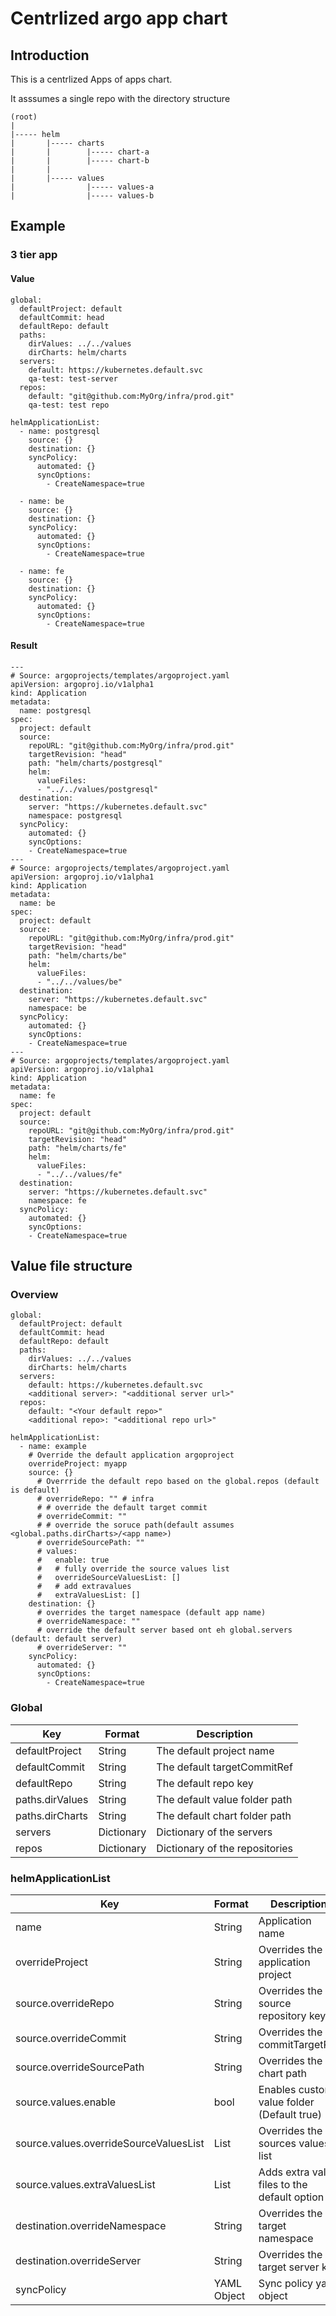 # Centrlized argo app chart

## Introduction

This is a centrlized Apps of apps chart.

It asssumes a single repo with the directory structure
````
(root)
|
|----- helm
|       |----- charts
|       |        |----- chart-a
|       |        |----- chart-b
|       |
|       |----- values
|                |----- values-a
|                |----- values-b
````

## Example
### 3 tier app
#### Value
```
global:
  defaultProject: default
  defaultCommit: head
  defaultRepo: default
  paths:
    dirValues: ../../values
    dirCharts: helm/charts
  servers:
    default: https://kubernetes.default.svc
    qa-test: test-server
  repos:
    default: "git@github.com:MyOrg/infra/prod.git"
    qa-test: test repo

helmApplicationList:
  - name: postgresql
    source: {}
    destination: {}
    syncPolicy:
      automated: {}
      syncOptions:
        - CreateNamespace=true

  - name: be
    source: {}
    destination: {}
    syncPolicy:
      automated: {}
      syncOptions:
        - CreateNamespace=true

  - name: fe
    source: {}
    destination: {}
    syncPolicy:
      automated: {}
      syncOptions:
        - CreateNamespace=true
```
#### Result
```
---
# Source: argoprojects/templates/argoproject.yaml
apiVersion: argoproj.io/v1alpha1
kind: Application
metadata:
  name: postgresql
spec:
  project: default
  source:
    repoURL: "git@github.com:MyOrg/infra/prod.git"
    targetRevision: "head"
    path: "helm/charts/postgresql"
    helm:
      valueFiles:
      - "../../values/postgresql"
  destination:
    server: "https://kubernetes.default.svc"
    namespace: postgresql
  syncPolicy:
    automated: {}
    syncOptions:
    - CreateNamespace=true
---
# Source: argoprojects/templates/argoproject.yaml
apiVersion: argoproj.io/v1alpha1
kind: Application
metadata:
  name: be
spec:
  project: default
  source:
    repoURL: "git@github.com:MyOrg/infra/prod.git"
    targetRevision: "head"
    path: "helm/charts/be"
    helm:
      valueFiles:
      - "../../values/be"
  destination:
    server: "https://kubernetes.default.svc"
    namespace: be
  syncPolicy:
    automated: {}
    syncOptions:
    - CreateNamespace=true
---
# Source: argoprojects/templates/argoproject.yaml
apiVersion: argoproj.io/v1alpha1
kind: Application
metadata:
  name: fe
spec:
  project: default
  source:
    repoURL: "git@github.com:MyOrg/infra/prod.git"
    targetRevision: "head"
    path: "helm/charts/fe"
    helm:
      valueFiles:
      - "../../values/fe"
  destination:
    server: "https://kubernetes.default.svc"
    namespace: fe
  syncPolicy:
    automated: {}
    syncOptions:
    - CreateNamespace=true
```

## Value file structure
### Overview
```
global:
  defaultProject: default
  defaultCommit: head
  defaultRepo: default
  paths:
    dirValues: ../../values
    dirCharts: helm/charts
  servers:
    default: https://kubernetes.default.svc
    <additional server>: "<additional server url>"
  repos:
    default: "<Your default repo>"
    <additional repo>: "<additional repo url>"

helmApplicationList:
  - name: example
    # Override the default application argoproject
    overrideProject: myapp
    source: {}
      # Overrride the default repo based on the global.repos (default is default)
      # overrideRepo: "" # infra
      # # override the default target commit
      # overrideCommit: ""
      # # override the soruce path(default assumes <global.paths.dirCharts>/<app name>)
      # overrideSourcePath: ""
      # values:
      #   enable: true
      #   # fully override the source values list
      #   overrideSourceValuesList: []
      #   # add extravalues
      #   extraValuesList: []
    destination: {}
      # overrides the target namespace (default app name)
      # overrideNamespace: ""
      # override the default server based ont eh global.servers (default: default server)
      # overrideServer: ""
    syncPolicy:
      automated: {}
      syncOptions:
        - CreateNamespace=true
```
### Global
| Key             | Format              | Description                       |
|-----------------|---------------------|-----------------------------------|
| defaultProject  | String              | The default project name          |
| defaultCommit   | String              | The default targetCommitRef       |
| defaultRepo     | String              | The default repo key              |
| paths.dirValues | String              | The default value folder path     |
| paths.dirCharts | String              | The default chart folder path     |
| servers         | Dictionary<String>  | Dictionary of the servers         |
| repos           | Dictionary<String>  | Dictionary of the repositories    |
### helmApplicationList


| Key                                   | Format         | Description                                         |
|---------------------------------------|----------------|-----------------------------------------------------|
| name                                  | String         | Application name                                    |
| overrideProject                       | String         | Overrides the application project                   |
| source.overrideRepo                   | String         | Overrides the source repository key                 |
| source.overrideCommit                 | String         | Overrides the commitTargetRef                       |
| source.overrideSourcePath             | String         | Overrides the chart path                            |
| source.values.enable                  | bool           | Enables custom value folder (Default true)          |
| source.values.overrideSourceValuesList| List<String>   | Overrides the sources values list                   |
| source.values.extraValuesList         | List<String>   | Adds extra value files to the default option        |
| destination.overrideNamespace         | String         | Overrides the target namespace                      |
| destination.overrideServer            | String         | Overrides the target server key                     |
| syncPolicy                            | YAML Object    | Sync policy yaml object                             |
